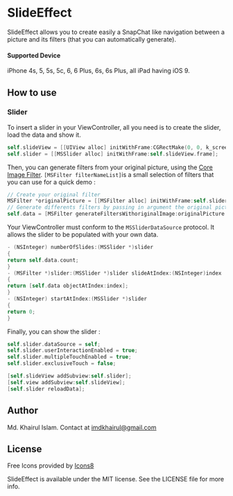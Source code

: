 # SlideEffect

SlideEffect allows you to create easily a SnapChat like navigation between a picture and its filters (that you can automatically generate).

#### Supported Device

iPhone 4s, 5, 5s, 5c, 6, 6 Plus, 6s, 6s Plus, all iPad having iOS 9.

## How to use

### Slider

To insert a slider in your ViewController, all you need is to create the slider, load the data and show it.

```swift
self.slideView = [[UIView alloc] initWithFrame:CGRectMake(0, 0, k_screen_width, k_screen_heigtht)];
self.slider = [[MSSlider alloc] initWithFrame:self.slideView.frame];
```

Then, you can generate filters from your original picture, using the [Core Image Filter](https://developer.apple.com/library/mac/documentation/GraphicsImaging/Reference/CoreImageFilterReference/). `[MSFilter filterNameList]`is a small selection of filters that you can use for a quick demo :
```swift 
// Create your original filter
MSFilter *originalPicture = [[MSFilter alloc] initWithFrame:self.slider.frame withImage:image withContentMode:UIViewContentModeScaleToFill];
// Generate differents filters by passing in argument the original picture and an array of filter's name
self.data = [MSFilter generateFiltersWithoriginalImage:originalPicture withFilters:[MSFilter filterNameList]];
```

Your ViewController must conform to the `MSSliderDataSource` protocol. It allows the slider to be populated with your own data.

```swift
- (NSInteger) numberOfSlides:(MSSlider *)slider
{
return self.data.count;
}
- (MSFilter *)slider:(MSSlider *)slider slideAtIndex:(NSInteger)index
{
return [self.data objectAtIndex:index];
}
- (NSInteger) startAtIndex:(MSSlider *)slider
{
return 0;
}
```

Finally, you can show the slider :

```swift 
self.slider.dataSource = self;
self.slider.userInteractionEnabled = true;
self.slider.multipleTouchEnabled = true;
self.slider.exclusiveTouch = false;

[self.slideView addSubview:self.slider];
[self.view addSubview:self.slideView];
[self.slider reloadData];

```
## Author

Md. Khairul Islam.
Contact at imdkhairul@gmail.com

## License

Free Icons provided by [Icons8](https://icons8.com)

SlideEffect is available under the MIT license. See the LICENSE file for more info.
